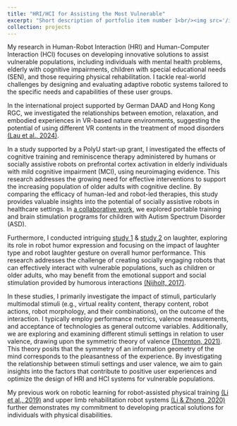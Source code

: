 ```yaml
---
title: "HRI/HCI for Assisting the Most Vulnerable"
excerpt: "Short description of portfolio item number 1<br/><img src='/images/500x300.png'>"
collection: projects
---
```


My research in Human-Robot Interaction (HRI) and Human-Computer Interaction (HCI) focuses on developing innovative solutions to assist vulnerable populations, including individuals with mental health problems, elderly with cognitive impairments, children with special educational needs (SEN), and those requiring physical rehabilitation. I tackle real-world challenges by designing and evaluating adaptive robotic systems tailored to the specific needs and capabilities of these user groups.

In the international project supported by German DAAD and Hong Kong RGC,  we investigated the relationships between emotion, relaxation, and embodied experiences in VR-based nature environments, suggesting the potential of using different VR contents in the treatment of mood disorders [(Lau et al., 2024)](https://assets.researchsquare.com/files/rs-3875280/v1/70fbe929-c911-480d-a4cc-685468d83b1c.pdf?c=1706539051). 

In a study supported by a PolyU start-up grant, I investigated the effects of cognitive training and reminiscence therapy administered by humans or socially assistive robots on prefrontal cortex activation in elderly individuals with mild cognitive impairment (MCI), using neuroimaging evidence. This research addresses the growing need for effective interventions to support the increasing population of older adults with cognitive decline. By comparing the efficacy of human-led and robot-led therapies, this study provides valuable insights into the potential of socially assistive robots in healthcare settings. In [a collaborative work](https://www.sciencedirect.com/science/article/pii/S1388245724001214?casa_token=13BZu1MiAJwAAAAA:eRh5v7auIWdNiPFwoRPa89EEYXwMSMPLR9F3bbIIwYrBuQOgeGLZw15d6SDrBJSL_yN160SwDZw), we explored portable training and brain stimulation programs for children with Autism Spectrum Disorder (ASD).

Furthermore, I conducted intriguing [study 1](https://ieeexplore.ieee.org/abstract/document/9590766/) & [study 2](https://ieeexplore.ieee.org/abstract/document/9283317) on laughter, exploring its role in robot humor expression and focusing on the impact of laughter type and robot laughter gesture on overall humor performance. This research addresses the challenge of creating socially engaging robots that can effectively interact with vulnerable populations, such as children or older adults, who may benefit from the emotional support and social stimulation provided by humorous interactions [(Nijholt, 2017)](https://research.utwente.nl/en/publications/humor-in-human-computer-interaction-a-short-survey).

In these studies, I primarily investigate the impact of stimuli, particularly multimodal stimuli (e.g., virtual reality content, therapy content, robot actions, robot morphology, and their combinations), on the outcome of the interaction. I typically employ performance metrics, valence measurements, and acceptance of technologies as general outcome variables. Additionally, we are exploring and examining different stimuli settings in relation to user valence, drawing upon the symmetric theory of valence [(Thornton, 2021)](https://opentheory.net/2021/07/a-primer-on-the-symmetry-theory-of-valence/). This theory posits that the symmetry of an information geometry of the mind corresponds to the pleasantness of the experience. By investigating the relationship between stimuli settings and user valence, we aim to gain insights into the factors that contribute to positive user experiences and optimize the design of HRI and HCI systems for vulnerable populations.

My previous work on robotic learning for robot-assisted physical training [(Li et al., 2019)](https://www.frontiersin.org/articles/10.3389/frobt.2019.00078/full) and upper limb rehabilitation robot systems [(Li & Zhong, 2020)](https://ieeexplore.ieee.org/abstract/document/9159631) further demonstrates my commitment to developing practical solutions for individuals with physical disabilities.